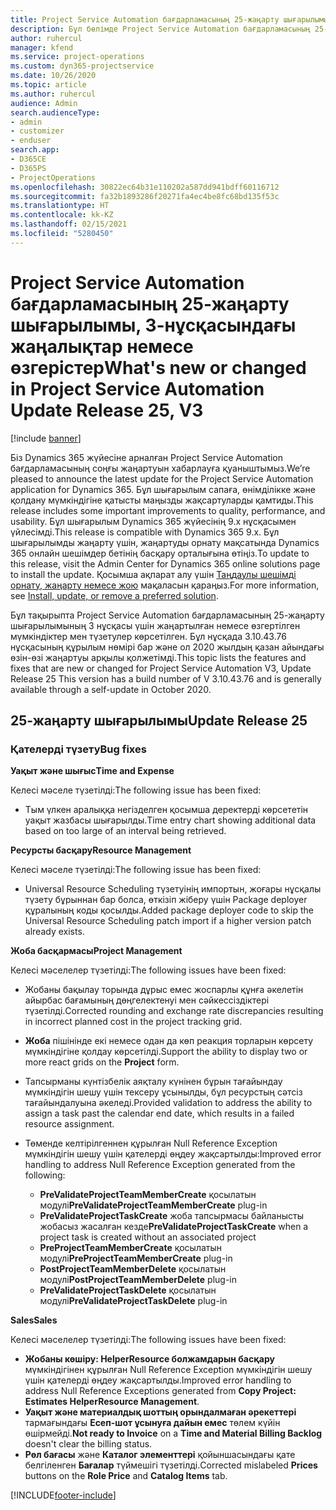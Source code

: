 ```yaml
---
title: Project Service Automation бағдарламасының 25-жаңарту шығарылымы, 3-нұсқасындағы жаңалықтар немесе өзгерістер
description: Бұл бөлімде Project Service Automation бағдарламасының 25-жаңарту шығарылымының 3 нұсқасындағы қолжетімді мүмкіндіктер мен түзетулер берілген.
author: ruhercul
manager: kfend
ms.service: project-operations
ms.custom: dyn365-projectservice
ms.date: 10/26/2020
ms.topic: article
ms.author: ruhercul
audience: Admin
search.audienceType:
- admin
- customizer
- enduser
search.app:
- D365CE
- D365PS
- ProjectOperations
ms.openlocfilehash: 30822ec64b31e110202a587dd941bdff60116712
ms.sourcegitcommit: fa32b1893286f20271fa4ec4be8fc68bd135f53c
ms.translationtype: HT
ms.contentlocale: kk-KZ
ms.lasthandoff: 02/15/2021
ms.locfileid: "5280450"
---
```

# <a name="whats-new-or-changed-in-project-service-automation-update-release-25-v3"></a><span data-ttu-id="6300e-103">Project Service Automation бағдарламасының 25-жаңарту шығарылымы, 3-нұсқасындағы жаңалықтар немесе өзгерістер</span><span class="sxs-lookup"><span data-stu-id="6300e-103">What's new or changed in Project Service Automation Update Release 25, V3</span></span>

[!include [banner](../includes/psa-now-project-operations.md)]

<span data-ttu-id="6300e-104">Біз Dynamics 365 жүйесіне арналған Project Service Automation бағдарламасының соңғы жаңартуын хабарлауға қуаныштымыз.</span><span class="sxs-lookup"><span data-stu-id="6300e-104">We’re pleased to announce the latest update for the Project Service Automation application for Dynamics 365.</span></span> <span data-ttu-id="6300e-105">Бұл шығарылым сапаға, өнімділікке және қолдану мүмкіндігіне қатысты маңызды жақсартуларды қамтиды.</span><span class="sxs-lookup"><span data-stu-id="6300e-105">This release includes some important improvements to quality, performance, and usability.</span></span> <span data-ttu-id="6300e-106">Бұл шығарылым Dynamics 365 жүйесінің 9.x нұсқасымен үйлесімді.</span><span class="sxs-lookup"><span data-stu-id="6300e-106">This release is compatible with Dynamics 365 9.x.</span></span> <span data-ttu-id="6300e-107">Бұл шығарылымды жаңарту үшін, жаңартуды орнату мақсатында Dynamics 365 онлайн шешімдер бетінің басқару орталығына өтіңіз.</span><span class="sxs-lookup"><span data-stu-id="6300e-107">To update to this release, visit the Admin Center for Dynamics 365 online solutions page to install the update.</span></span> <span data-ttu-id="6300e-108">Қосымша ақпарат алу үшін [Таңдаулы шешімді орнату, жаңарту немесе жою](https://docs.microsoft.com/power-platform/admin/install-remove-preferred-solution) мақаласын қараңыз.</span><span class="sxs-lookup"><span data-stu-id="6300e-108">For more information, see [Install, update, or remove a preferred solution](https://docs.microsoft.com/power-platform/admin/install-remove-preferred-solution).</span></span>

<span data-ttu-id="6300e-109">Бұл тақырыпта Project Service Automation бағдарламасының 25-жаңарту шығарылымының 3 нұсқасы үшін жаңартылған немесе өзгертілген мүмкіндіктер мен түзетулер көрсетілген. Бұл нұсқада 3.10.43.76 нұсқасының құрылым нөмірі бар және ол 2020 жылдың қазан айындағы өзін-өзі жаңартуы арқылы қолжетімді.</span><span class="sxs-lookup"><span data-stu-id="6300e-109">This topic lists the features and fixes that are new or changed for Project Service Automation V3, Update Release 25 This version has a build number of V 3.10.43.76 and is generally available through a self-update in October 2020.</span></span>

## <a name="update-release-25"></a><span data-ttu-id="6300e-110">25-жаңарту шығарылымы</span><span class="sxs-lookup"><span data-stu-id="6300e-110">Update Release 25</span></span>

### <a name="bug-fixes"></a><span data-ttu-id="6300e-111">Қателерді түзету</span><span class="sxs-lookup"><span data-stu-id="6300e-111">Bug fixes</span></span>

<span data-ttu-id="6300e-112">**Уақыт және шығыс**</span><span class="sxs-lookup"><span data-stu-id="6300e-112">**Time and Expense**</span></span>

<span data-ttu-id="6300e-113">Келесі мәселе түзетілді:</span><span class="sxs-lookup"><span data-stu-id="6300e-113">The following issue has been fixed:</span></span>

- <span data-ttu-id="6300e-114">Тым үлкен аралыққа негізделген қосымша деректерді көрсететін уақыт жазбасы шығарылды.</span><span class="sxs-lookup"><span data-stu-id="6300e-114">Time entry chart showing additional data based on too large of an interval being retrieved.</span></span>

<span data-ttu-id="6300e-115">**Ресурсты басқару**</span><span class="sxs-lookup"><span data-stu-id="6300e-115">**Resource Management**</span></span>

<span data-ttu-id="6300e-116">Келесі мәселе түзетілді:</span><span class="sxs-lookup"><span data-stu-id="6300e-116">The following issue has been fixed:</span></span>

- <span data-ttu-id="6300e-117">Universal Resource Scheduling түзетуінің импортын, жоғары нұсқалы түзету бұрыннан бар болса, өткізіп жіберу үшін Package deployer құралының коды қосылды.</span><span class="sxs-lookup"><span data-stu-id="6300e-117">Added package deployer code to skip the Universal Resource Scheduling patch import if a higher version patch already exists.</span></span>

<span data-ttu-id="6300e-118">**Жоба басқармасы**</span><span class="sxs-lookup"><span data-stu-id="6300e-118">**Project Management**</span></span>

<span data-ttu-id="6300e-119">Келесі мәселелер түзетілді:</span><span class="sxs-lookup"><span data-stu-id="6300e-119">The following issues have been fixed:</span></span>

- <span data-ttu-id="6300e-120">Жобаны бақылау торында дұрыс емес жоспарлы құнға әкелетін айырбас бағамының дөңгелектенуі мен сәйкессіздіктері түзетілді.</span><span class="sxs-lookup"><span data-stu-id="6300e-120">Corrected rounding and exchange rate discrepancies resulting in incorrect planned cost in the project tracking grid.</span></span>
- <span data-ttu-id="6300e-121">**Жоба** пішінінде екі немесе одан да көп реакция торларын көрсету мүмкіндігіне қолдау көрсетілді.</span><span class="sxs-lookup"><span data-stu-id="6300e-121">Support the ability to display two or more react grids on the **Project** form.</span></span>
- <span data-ttu-id="6300e-122">Тапсырманы күнтізбелік аяқталу күнінен бұрын тағайындау мүмкіндігін шешу үшін тексеру ұсынылды, бұл ресурстың сәтсіз тағайындалуына әкеледі.</span><span class="sxs-lookup"><span data-stu-id="6300e-122">Provided validation to address the ability to assign a task past the calendar end date, which results in a failed resource assignment.</span></span>
- <span data-ttu-id="6300e-123">Төменде келтірілгеннен құрылған Null Reference Exception мүмкіндігін шешу үшін қателерді өңдеу жақсартылды:</span><span class="sxs-lookup"><span data-stu-id="6300e-123">Improved error handling to address Null Reference Exception generated from the following:</span></span>

    - <span data-ttu-id="6300e-124">**PreValidateProjectTeamMemberCreate** қосылатын модулі</span><span class="sxs-lookup"><span data-stu-id="6300e-124">**PreValidateProjectTeamMemberCreate** plug-in</span></span>
    - <span data-ttu-id="6300e-125">**PreValidateProjectTaskCreate** жоба тапсырмасы байланысты жобасыз жасалған кезде</span><span class="sxs-lookup"><span data-stu-id="6300e-125">**PreValidateProjectTaskCreate** when a project task is created without an associated project</span></span>
    - <span data-ttu-id="6300e-126">**PreProjectTeamMemberCreate** қосылатын модулі</span><span class="sxs-lookup"><span data-stu-id="6300e-126">**PreProjectTeamMemberCreate** plug-in</span></span>
    - <span data-ttu-id="6300e-127">**PostProjectTeamMemberDelete** қосылатын модулі</span><span class="sxs-lookup"><span data-stu-id="6300e-127">**PostProjectTeamMemberDelete** plug-in</span></span>
    - <span data-ttu-id="6300e-128">**PreValidateProjectTaskDelete** қосылатын модулі</span><span class="sxs-lookup"><span data-stu-id="6300e-128">**PreValidateProjectTaskDelete** plug-in</span></span>

<span data-ttu-id="6300e-129">**Sales**</span><span class="sxs-lookup"><span data-stu-id="6300e-129">**Sales**</span></span>

<span data-ttu-id="6300e-130">Келесі мәселелер түзетілді:</span><span class="sxs-lookup"><span data-stu-id="6300e-130">The following issues have been fixed:</span></span>

- <span data-ttu-id="6300e-131">**Жобаны көшіру: HelperResource болжамдарын басқару** мүмкіндігінен құрылған Null Reference Exception мүмкіндігін шешу үшін қателерді өңдеу жақсартылды.</span><span class="sxs-lookup"><span data-stu-id="6300e-131">Improved error handling to address Null Reference Exceptions generated from **Copy Project: Estimates HelperResource Management**.</span></span>
- <span data-ttu-id="6300e-132">**Уақыт және материалдық шоттың орындалмаған әрекеттері** тармағындағы **Есеп-шот ұсынуға дайын емес** төлем күйін өшірмейді.</span><span class="sxs-lookup"><span data-stu-id="6300e-132">**Not ready to Invoice** on a **Time and Material Billing Backlog** doesn't clear the billing status.</span></span>
- <span data-ttu-id="6300e-133">**Рөл бағасы** және **Каталог элементтері** қойыншасындағы қате белгіленген **Бағалар** түймешігі түзетілді.</span><span class="sxs-lookup"><span data-stu-id="6300e-133">Corrected mislabeled **Prices** buttons on the **Role Price** and **Catalog Items** tab.</span></span>


[!INCLUDE[footer-include](../includes/footer-banner.md)]